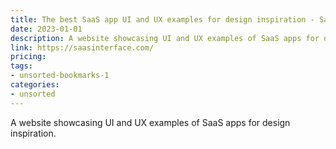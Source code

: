 ```yaml
---
title: The best SaaS app UI and UX examples for design inspiration - Saas Interface
date: 2023-01-01
description: A website showcasing UI and UX examples of SaaS apps for design inspiration.
link: https://saasinterface.com/
pricing: 
tags: 
- unsorted-bookmarks-1 
categories: 
- unsorted 
---
```


A website showcasing UI and UX examples of SaaS apps for design inspiration.
